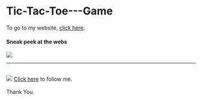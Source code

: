 # Tic-Tac-Toe---Game


 <p> To go to my website, <a href="https://simranspatel.github.io/Tic-Tac-Toe---Game">click here</a>.</p>
<h4>Sneak peek at the webs</h4>
<img src="https://i.imgur.com/LqXPTWe.png" >
<br><hr><br>
<img src="https://i.imgur.com/iy7C1aU.png" >
 <a href="https://github.com/simranspatel/">Click here</a> to follow me. <br><br>Thank You.
